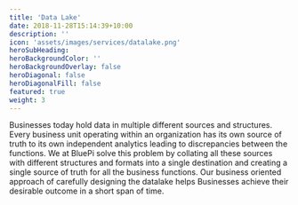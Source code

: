 ```yaml
---
title: 'Data Lake'
date: 2018-11-28T15:14:39+10:00
description: ''
icon: 'assets/images/services/datalake.png'
heroSubHeading: 
heroBackgroundColor: ''
heroBackgroundOverlay: false
heroDiagonal: false
heroDiagonalFill: false
featured: true
weight: 3
---
```


Businesses today hold data in multiple different sources and structures. Every business unit operating within an organization has its own source of truth to its own independent analytics leading to discrepancies between the functions. We at BluePi solve this problem by collating all these sources with different structures and formats into a single destination and creating a single source of truth for all the business functions. Our business oriented approach of carefully designing the datalake helps Businesses achieve their desirable outcome in a short span of time.